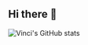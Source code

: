 ## Hi there 👋

![Vinci's GitHub stats](https://github-readme-stats-xi-one-63.vercel.app/api?username=VinciWu557&show_icons=true)

<!--
**VinciWu557/VinciWu557** is a ✨ _special_ ✨ repository because its `README.md` (this file) appears on your GitHub profile.

Here are some ideas to get you started:

- 🔭 I’m currently working on ...
- 🌱 I’m currently learning ...
- 👯 I’m looking to collaborate on ...
- 🤔 I’m looking for help with ...
- 💬 Ask me about ...
- 📫 How to reach me: ...
- 😄 Pronouns: ...
- ⚡ Fun fact: ...
-->
